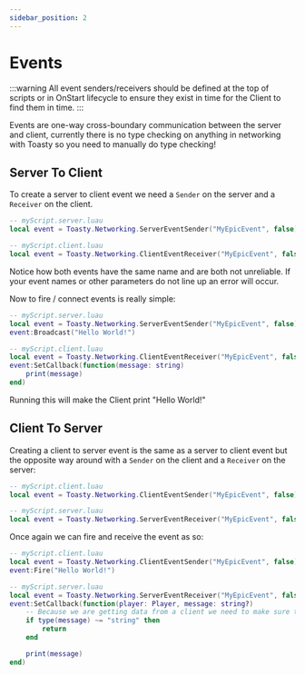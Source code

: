 ```yaml
---
sidebar_position: 2
---
```


# Events

:::warning
All event senders/receivers should be defined at the top of scripts or in OnStart lifecycle to ensure they exist in time for the Client to find them in time.
:::

Events are one-way cross-boundary communication between the server and client, currently there is no type checking on anything in networking with Toasty so you need to manually do type checking!

## Server To Client

To create a server to client event we need a `Sender` on the server and a `Receiver` on the client.

```lua
-- myScript.server.luau
local event = Toasty.Networking.ServerEventSender("MyEpicEvent", false)

-- myScript.client.luau
local event = Toasty.Networking.ClientEventReceiver("MyEpicEvent", false)
```

Notice how both events have the same name and are both not unreliable. If your event names or other parameters do not line up an error will occur.

Now to fire / connect events is really simple:
```lua
-- myScript.server.luau
local event = Toasty.Networking.ServerEventSender("MyEpicEvent", false)
event:Broadcast("Hello World!")

-- myScript.client.luau
local event = Toasty.Networking.ClientEventReceiver("MyEpicEvent", false)
event:SetCallback(function(message: string)
	print(message)
end)
```

Running this will make the Client print "Hello World!"

## Client To Server

Creating a client to server event is the same as a server to client event but the opposite way around with a `Sender` on the client and a `Receiver` on the server:

```lua
-- myScript.client.luau
local event = Toasty.Networking.ClientEventSender("MyEpicEvent", false)

-- myScript.server.luau
local event = Toasty.Networking.ServerEventReceiver("MyEpicEvent", false)
```

Once again we can fire and receive the event as so:
```lua
-- myScript.client.luau
local event = Toasty.Networking.ClientEventSender("MyEpicEvent", false)
event:Fire("Hello World!")

-- myScript.server.luau
local event = Toasty.Networking.ServerEventReceiver("MyEpicEvent", false)
event:SetCallback(function(player: Player, message: string?)
	-- Because we are getting data from a client we need to make sure that its valid
	if type(message) ~= "string" then
		return
	end

	print(message)
end)
```